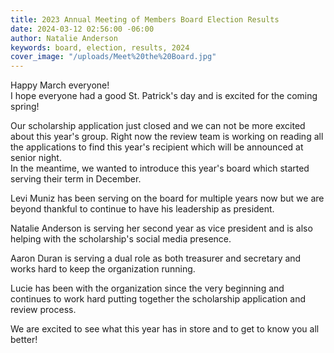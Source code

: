 ```yaml
---
title: 2023 Annual Meeting of Members Board Election Results
date: 2024-03-12 02:56:00 -06:00
author: Natalie Anderson
keywords: board, election, results, 2024
cover_image: "/uploads/Meet%20the%20Board.jpg"
---
```


Happy March everyone!  
I hope everyone had a good St. Patrick's day and is excited for the coming spring!

Our scholarship application just closed and we can not be more excited about this year's group. Right now the review team is working on reading all the applications to find this year's recipient which will be announced at senior night.  
In the meantime, we wanted to introduce this year's board which started serving their term in December.

Levi Muniz has been serving on the board for multiple years now but we are beyond thankful to continue to have his leadership as president.

Natalie Anderson is serving her second year as vice president and is also helping with the scholarship's social media presence.

Aaron Duran is serving a dual role as both treasurer and secretary and works hard to keep the organization running.

Lucie has been with the organization since the very beginning and continues to work hard putting together the scholarship application and review process.

We are excited to see what this year has in store and to get to know you all better!